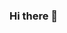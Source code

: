 ### Hi there 👋

<!--
**chortingg/chortingg** is a ✨ _special_ ✨ repository because its `README.md` (this file) appears on your GitHub profile.

Here are some ideas to get you started:

- 🔭 I’m currently working on ...aDvAnced challenges
- 🌱 I’m currently learning ...how to use GitHUb!
- 👯 I’m looking to collaborate on ...:smile:
- 🤔 I’m looking for help with ...how to use GitHUb!
- 💬 Ask me about ...:relaxed:
- 📫 How to reach me: ...
- 😄 Pronouns: ...
- ⚡ Fun fact: ...
-->
